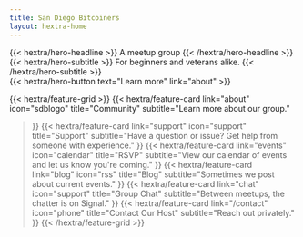 ```yaml
---
title: San Diego Bitcoiners
layout: hextra-home
---
```


<div class="hx-mt-6 hx-mb-6">
{{< hextra/hero-headline >}}
  A meetup group
{{< /hextra/hero-headline >}}
</div>

<div class="hx-mb-12">
{{< hextra/hero-subtitle >}}
  For beginners and veterans alike.
{{< /hextra/hero-subtitle >}}
</div>

<div class="hx-mb-6">
{{< hextra/hero-button text="Learn more" link="about" >}}
</div>

<div class="hx-mt-6"></div>

{{< hextra/feature-grid >}}
  {{< hextra/feature-card
    link="about"
    icon="sdblogo"
    title="Community"
    subtitle="Learn more about our group."
  >}}
  {{< hextra/feature-card
    link="support"
    icon="support"
    title="Support"
    subtitle="Have a question or issue? Get help from someone with experience."
  >}}
  {{< hextra/feature-card
    link="events"
    icon="calendar"
    title="RSVP"
    subtitle="View our calendar of events and let us know you're coming."
  >}}
  {{< hextra/feature-card
    link="blog"
    icon="rss"
    title="Blog"
    subtitle="Sometimes we post about current events."
  >}}
  {{< hextra/feature-card
    link="chat"
    icon="support"
    title="Group Chat"
    subtitle="Between meetups, the chatter is on Signal."
  >}}
  {{< hextra/feature-card
    link="/contact"
    icon="phone"
    title="Contact Our Host"
    subtitle="Reach out privately."
  >}}
{{< /hextra/feature-grid >}}
